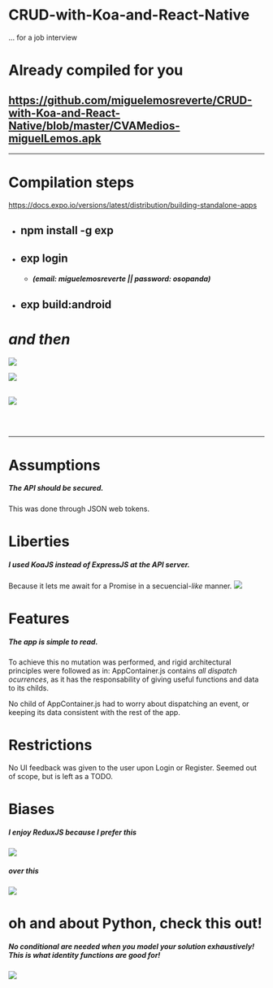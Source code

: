 # CRUD-with-Koa-and-React-Native
... for a job interview



# Already compiled for you
## https://github.com/miguelemosreverte/CRUD-with-Koa-and-React-Native/blob/master/CVAMedios-miguelLemos.apk

-----------------

# Compilation steps



https://docs.expo.io/versions/latest/distribution/building-standalone-apps

- ## npm install -g exp
- ## exp login
    - ##### (email: miguelemosreverte || password: osopanda)
- ## exp build:android

# _and then_
![](https://i.imgur.com/BSNpI7G.png)


![](https://i.imgur.com/Wb2XGvK.gif)
<br/>
<br/>

![](https://i.imgur.com/0HXfxay.png)

<br/>
<br/>

-----------------------------------

# Assumptions
##### The API should be secured.
This was done through JSON web tokens.

# Liberties
##### I used KoaJS instead of ExpressJS at the API server.
Because it lets me await for a Promise in a secuencial-_like_ manner.
![](https://i.imgur.com/g8TZal2.png)

# Features
##### The app is simple to read.
To achieve this no mutation was performed, and rigid architectural principles were followed as in: AppContainer.js contains _all dispatch ocurrences_, as it has the responsability of giving useful functions and data to its childs.

No child of AppContainer.js had to worry about dispatching an event, or keeping its data consistent with the rest of the app.

# Restrictions
No UI feedback was given to the user upon Login or Register. Seemed out of scope, but is left as a TODO.

# Biases
##### I enjoy ReduxJS because I prefer _this_
![](https://css-tricks.com/wp-content/uploads/2016/03/redux-article-3-02.svg)
##### over _this_
![](https://css-tricks.com/wp-content/uploads/2016/03/redux-article-3-01.svg)


# oh and about Python, check this out!
##### No conditional are needed when you model your solution exhaustively! This is what identity functions are good for!
![](https://i.imgur.com/SnV0Bly.png)

